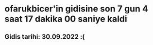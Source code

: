# ofarukbicer'in gidisine son 7 gun 4 saat 17 dakika 00 saniye kaldi

## Gidis tarihi: 30.09.2022 :(